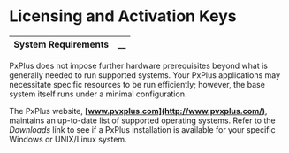 # Licensing and Activation Keys

**System Requirements** |  **__**  
---|---  
  
PxPlus does not impose further hardware prerequisites beyond what is generally needed to run supported systems. Your PxPlus applications may necessitate specific resources to be run efficiently; however, the base system itself runs under a minimal configuration.

The PxPlus website, **[www.pvxplus.com](http://www.pvxplus.com/)**, maintains an up-to-date list of supported operating systems. Refer to the _Downloads_ link to see if a PxPlus installation is available for your specific Windows or UNIX/Linux system.
